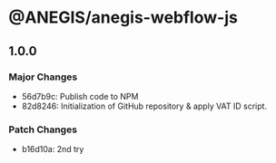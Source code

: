 # @ANEGIS/anegis-webflow-js

## 1.0.0

### Major Changes

- 56d7b9c: Publish code to NPM
- 82d8246: Initialization of GitHub repository & apply VAT ID script.

### Patch Changes

- b16d10a: 2nd try
